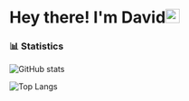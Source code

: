 <h1>Hey there! I'm David<img src="https://github.com/souvikguria98/souvikguria98/blob/master/Hi.gif" width="25"></h1>

### 📊 Statistics

![GitHub stats](https://github-readme-stats.vercel.app/api?username=david9morais&theme=dark&show_icons=true&hide=stars,contribs)

![Top Langs](https://github-readme-stats.vercel.app/api/top-langs/?username=david9morais&theme=dark&show_icons=true&layout=compact)
